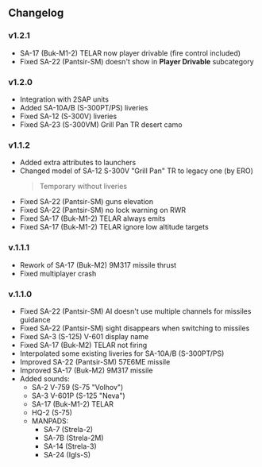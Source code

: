 ## Changelog
### v1.2.1
- SA-17 (Buk-M1-2) TELAR now player drivable (fire control included)
- Fixed SA-22 (Pantsir-SM) doesn't show in **Player Drivable** subcategory
### v1.2.0
- Integration with 2SAP units
- Added SA-10A/B (S-300PT/PS) liveries
- Fixed SA-12 (S-300V) liveries
- Fixed SA-23 (S-300VM) Grill Pan TR desert camo
### v1.1.2
- Added extra attributes to launchers
- Changed model of SA-12 S-300V "Grill Pan" TR to legacy one (by ERO)
  > Temporary without liveries
- Fixed SA-22 (Pantsir-SM) guns elevation
- Fixed SA-22 (Pantsir-SM) no lock warning on RWR
- Fixed SA-17 (Buk-M1-2) TELAR always emits
- Fixed SA-17 (Buk-M1-2) TELAR ignore low altitude targets
### v.1.1.1
- Rework of SA-17 (Buk-M2) 9M317 missile thrust
- Fixed multiplayer crash
### v.1.1.0
- Fixed SA-22 (Pantsir-SM) AI doesn't use multiple channels for missiles guidance
- Fixed SA-22 (Pantsir-SM) sight disappears when switching to missiles
- Fixed SA-3 (S-125) V-601 display name
- Fixed SA-17 (Buk-M2) TELAR not firing
- Interpolated some existing liveries for SA-10A/B (S-300PT/PS)
- Improved SA-22 (Pantsir-SM) 57E6ME missile
- Improved SA-17 (Buk-M2) 9M317 missile
- Added sounds:
  - SA-2 V-759 (S-75 "Volhov")
  - SA-3 V-601P (S-125 "Neva")
  - SA-17 (Buk-M1-2) TELAR
  - HQ-2 (S-75)
  - MANPADS:
    - SA-7 (Strela-2)
    - SA-7B (Strela-2M)
    - SA-14 (Strela-3)
    - SA-24 (Igls-S)